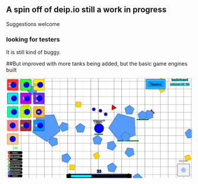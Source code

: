 ## A spin off of deip.io still a work in progress

Suggestions welcome

### looking for testers

It is still kind of buggy.

##But improved with more tanks being added, but the basic game engines built


![img of game](https://github.com/Multiplication-golf/deip.io-3/blob/main/game.png?raw=true)
